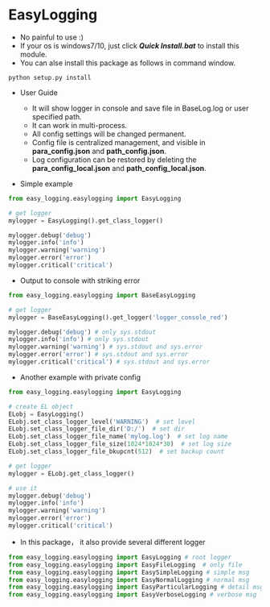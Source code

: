 # EasyLogging
- No painful to use  :)
- If your os is windows7/10, just click ***Quick Install.bat*** to install this module.
- You can alse install this package as follows in command window.

```
python setup.py install
```

- User Guide

  - It will show logger in console and save file in BaseLog.log or user specified path.
  - It can work in multi-process.
  - All config settings will be changed permanent.
  - Config file is centralized management, and visible in **para_config.json** and **path_config.json**.
  - Log configuration can be restored by deleting the  **para_config_local.json** and **path_config_local.json**.

  

- Simple example

```python
from easy_logging.easylogging import EasyLogging

# get logger
mylogger = EasyLogging().get_class_logger()

mylogger.debug('debug')
mylogger.info('info')
mylogger.warning('warning')
mylogger.error('error')
mylogger.critical('critical')
```
- Output to console with striking error

```python
from easy_logging.easylogging import BaseEasyLogging

# get logger
mylogger = BaseEasyLogging().get_logger('logger_console_red')

mylogger.debug('debug') # only sys.stdout
mylogger.info('info') # only sys.stdout
mylogger.warning('warning') # sys.stdout and sys.error
mylogger.error('error') # sys.stdout and sys.error
mylogger.critical('critical') # sys.stdout and sys.error

```

- Another example with private config

```python
from easy_logging.easylogging import EasyLogging

# create EL object
ELobj = EasyLogging()
ELobj.set_class_logger_level('WARNING')  # set level
ELobj.set_class_logger_file_dir('D:/')  # set dir
ELobj.set_class_logger_file_name('mylog.log')  # set log name
ELobj.set_class_logger_file_size(1024*1024*30)  # set log size
ELobj.set_class_logger_file_bkupcnt(512)  # set backup count

# get logger
mylogger = ELobj.get_class_logger()

# use it
mylogger.debug('debug')
mylogger.info('info')
mylogger.warning('warning')
mylogger.error('error')
mylogger.critical('critical')
```

- In this package， it also provide several different logger

```python
from easy_logging.easylogging import EasyLogging # root logger
from easy_logging.easylogging import EasyFileLogging  # only file
from easy_logging.easylogging import EasySimpleLogging # simple msg
from easy_logging.easylogging import EasyNormalLogging # normal msg
from easy_logging.easylogging import EasyParticularLogging # detail msg
from easy_logging.easylogging import EasyVerboseLogging # verbose msg
```




